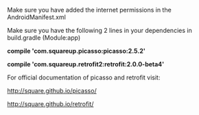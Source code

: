 Make sure you have added the internet permissions in the AndroidManifest.xml

Make sure you have the following 2 lines in your dependencies in build.gradle (Module:app)

<b>compile 'com.squareup.picasso:picasso:2.5.2'

compile 'com.squareup.retrofit2:retrofit:2.0.0-beta4'</b>

For official documentation of picasso and retrofit visit:

http://square.github.io/picasso/

http://square.github.io/retrofit/
